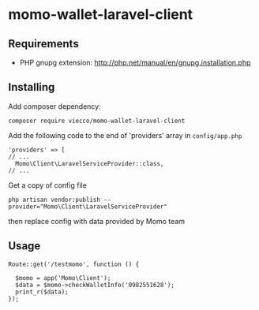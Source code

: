 # momo-wallet-laravel-client

## Requirements

- PHP gnupg extension: http://php.net/manual/en/gnupg.installation.php

## Installing

Add composer dependency:

```
composer require viecco/momo-wallet-laravel-client
```

Add the following code to the end of 'providers' array in `config/app.php`
```
'providers' => [
// ...
  Momo\Client\LaravelServiceProvider::class,
// ...  
```


Get a copy of config file

```
php artisan vendor:publish --provider="Momo\Client\LaravelServiceProvider"
```

then replace config with data provided by Momo team


## Usage

```
Route::get('/testmomo', function () {

  $momo = app('Momo\Client');
  $data = $momo->checkWalletInfo('0982551628');
  print_r($data);
});

```
